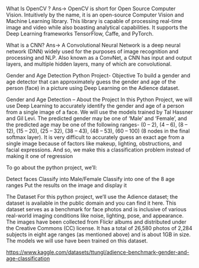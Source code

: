 What Is OpenCV ?
Ans-> OpenCV is short for Open Source Computer Vision. Intuitively by the name, it is an open-source Computer Vision and Machine Learning library. 
This library is capable of processing real-time image and video while also boasting analytical capabilities. 
It supports the Deep Learning frameworks TensorFlow, Caffe, and PyTorch.

What is a CNN?
Ans-> A Convolutional Neural Network is a deep neural network (DNN) widely used for the purposes of image recognition and processing and NLP. 
Also known as a ConvNet, a CNN has input and output layers, and multiple hidden layers, many of which are convolutional.

Gender and Age Detection Python Project- Objective
To build a gender and age detector that can approximately guess the gender and age of the person (face) in a picture using Deep Learning on the Adience dataset.

Gender and Age Detection – About the Project
In this Python Project, we will use Deep Learning to accurately identify the gender and age of a person from a single image of a face. We will use the models trained by Tal Hassner and Gil Levi. 
The predicted gender may be one of ‘Male’ and ‘Female’, and the predicted age may be one of the following ranges- (0 – 2), (4 – 6), (8 – 12), (15 – 20), (25 – 32), (38 – 43), (48 – 53), (60 – 100) (8 nodes in the final softmax layer). 
It is very difficult to accurately guess an exact age from a single image because of factors like makeup, lighting, obstructions, and facial expressions. 
And so, we make this a classification problem instead of making it one of regression

To go about the python project, we’ll:

Detect faces
Classify into Male/Female
Classify into one of the 8 age ranges
Put the results on the image and display it

The Dataset
For this python project, we’ll use the Adience dataset; the dataset is available in the public domain and you can find it here. 
This dataset serves as a benchmark for face photos and is inclusive of various real-world imaging conditions like noise, lighting, pose, and appearance. 
The images have been collected from Flickr albums and distributed under the Creative Commons (CC) license. It has a total of 26,580 photos of 2,284 subjects in eight age ranges (as mentioned above) and is about 1GB in size. 
The models we will use have been trained on this dataset.

https://www.kaggle.com/datasets/ttungl/adience-benchmark-gender-and-age-classification

